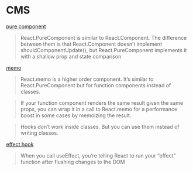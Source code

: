 # CMS

[pure component](https://reactjs.org/docs/react-api.html#reactpurecomponent)
> React.PureComponent is similar to React.Component. The difference between them is that React.Component doesn’t implement shouldComponentUpdate(), but React.PureComponent implements it with a shallow prop and state comparison

[memo](https://reactjs.org/docs/react-api.html#reactmemo)
> React.memo is a higher order component. It’s similar to React.PureComponent but for function components instead of classes.

> If your function component renders the same result given the same props, you can wrap it in a call to React.memo for a performance boost in some cases by memoizing the result.

> Hooks don’t work inside classes. But you can use them instead of writing classes.

[effect hook](https://reactjs.org/docs/hooks-overview.html#effect-hook)
> When you call useEffect, you’re telling React to run your “effect” function after flushing changes to the DOM





